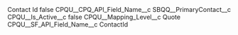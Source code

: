 <?xml version="1.0" encoding="UTF-8"?>
<CustomMetadata xmlns="http://soap.sforce.com/2006/04/metadata" xmlns:xsi="http://www.w3.org/2001/XMLSchema-instance" xmlns:xsd="http://www.w3.org/2001/XMLSchema">
    <label>Contact Id</label>
    <protected>false</protected>
    <values>
        <field>CPQU__CPQ_API_Field_Name__c</field>
        <value xsi:type="xsd:string">SBQQ__PrimaryContact__c</value>
    </values>
    <values>
        <field>CPQU__Is_Active__c</field>
        <value xsi:type="xsd:boolean">false</value>
    </values>
    <values>
        <field>CPQU__Mapping_Level__c</field>
        <value xsi:type="xsd:string">Quote</value>
    </values>
    <values>
        <field>CPQU__SF_API_Field_Name__c</field>
        <value xsi:type="xsd:string">ContactId</value>
    </values>
</CustomMetadata>
